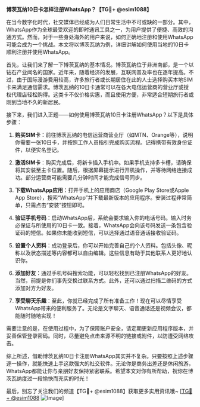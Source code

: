 **博茨瓦纳10日卡怎样注册WhatsApp？【TG💪+ @esim1088】**

在当今数字化时代，社交媒体已经成为人们日常生活中不可或缺的一部分。其中，WhatsApp作为全球最受欢迎的即时通讯工具之一，为用户提供了便捷、高效的沟通方式。然而，对于一些身处海外的用户来说，如何正确地注册和使用WhatsApp可能会成为一个挑战。本文将以博茨瓦纳为例，详细讲解如何使用当地的10日卡顺利注册并使用WhatsApp。

首先，让我们来了解一下博茨瓦纳的基本情况。博茨瓦纳位于非洲南部，是一个以钻石产业闻名的国家。近年来，随着经济的发展，互联网普及率也在逐年提高。不过，由于国际漫游费用较高，许多旅行者或长期居住在此的人士选择购买本地SIM卡来满足通信需求。博茨瓦纳的10日卡通常可以在各大电信运营商的营业厅或授权代理店轻松购得。这类卡不仅价格实惠，而且使用方便，非常适合短期旅行者或刚到当地不久的新居民。

接下来，我们进入正题——如何使用博茨瓦纳10日卡注册WhatsApp？以下是具体步骤：

1. **购买SIM卡**：前往博茨瓦纳的电信运营商营业厅（如MTN、Orange等），说明你需要一张10日卡，并按照工作人员指引完成购买流程。记得携带有效身份证件，以便实名登记。
   
2. **激活SIM卡**：购买完成后，将新卡插入手机中。如果手机支持多卡槽，请确保将其安装至主卡位置。随后，根据屏幕提示进行开机操作，并等待网络连接成功。部分运营商可能需要几分钟时间才能完成信号同步。

3. **下载WhatsApp应用**：打开手机上的应用商店（Google Play Store或Apple App Store），搜索“WhatsApp”并下载最新版本的应用程序。安装过程非常简单，只需点击“安装”按钮即可。

4. **验证手机号码**：启动WhatsApp后，系统会要求输入你的电话号码。输入时务必保证与所使用的10日卡一致。接着，WhatsApp会向该号码发送一条包含验证码的短信。如果你未能收到短信，可以选择通过语音通话接收验证码。

5. **设置个人资料**：成功登录后，你可以开始完善自己的个人资料。包括头像、昵称以及状态描述等内容都可以自由编辑。这些信息有助于其他联系人更好地认识你。

6. **添加好友**：通过手机号码搜索功能，可以轻松找到已注册WhatsApp的好友。当然，前提是你们事先交换过联系方式。此外，还可以通过扫描二维码的方式添加对方为好友。

7. **享受聊天乐趣**：至此，你就已经完成了所有准备工作！现在可以尽情享受WhatsApp带来的便利服务了。无论是文字聊天、语音通话还是视频会议，都能随时随地实现！

需要注意的是，在使用过程中，为了保障账户安全，请定期更新应用程序版本，并妥善保管登录密码。同时，尽量避免点击来源不明的链接或附件，以防遭受网络攻击。

综上所述，借助博茨瓦纳10日卡注册WhatsApp其实并不复杂。只要按照上述步骤逐一操作，就能快速上手这款强大的社交软件。无论你是商务出差还是休闲旅游，WhatsApp都能让你与亲朋好友保持紧密联系。希望本文对你有所帮助，祝你在博茨瓦纳度过一段愉快而充实的时光！

最后，别忘了关注我们的频道【TG💪+ @esim1088】获取更多实用资讯哦~ [[TG💪+ @esim1088](https://t.me/s/esim1088) ![Image](https://i.postimg.cc/4NQfJmqS/Snipaste-2025-05-13-00-14-12.png)]